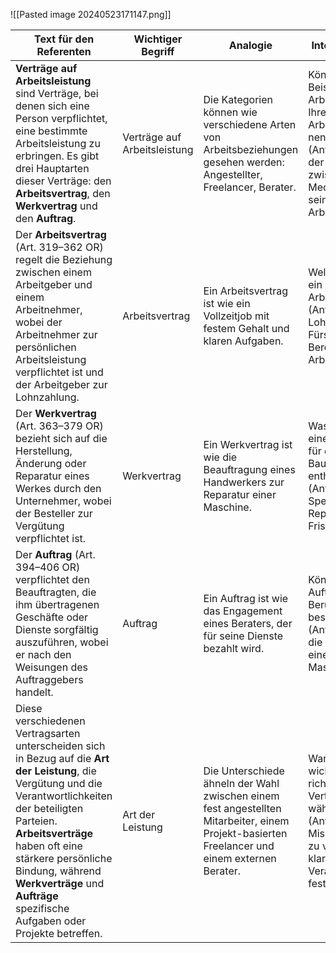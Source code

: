 ![[Pasted image 20240523171147.png]]

| Text für den Referenten  | Wichtiger Begriff | Analogie | Interaktionsfragen |
|-------------------------|-------------------|----------|--------------------|
| **Verträge auf Arbeitsleistung** sind Verträge, bei denen sich eine Person verpflichtet, eine bestimmte Arbeitsleistung zu erbringen. Es gibt drei Hauptarten dieser Verträge: den **Arbeitsvertrag**, den **Werkvertrag** und den **Auftrag**. | Verträge auf Arbeitsleistung | Die Kategorien können wie verschiedene Arten von Arbeitsbeziehungen gesehen werden: Angestellter, Freelancer, Berater. | Können Sie ein Beispiel für einen Arbeitsvertrag aus Ihrem eigenen Arbeitsumfeld nennen? <br> (Antwort: Ja, z.B. der Vertrag zwischen einem Mechaniker und seinem Arbeitgeber.) |
| Der **Arbeitsvertrag** (Art. 319–362 OR) regelt die Beziehung zwischen einem Arbeitgeber und einem Arbeitnehmer, wobei der Arbeitnehmer zur persönlichen Arbeitsleistung verpflichtet ist und der Arbeitgeber zur Lohnzahlung. | Arbeitsvertrag | Ein Arbeitsvertrag ist wie ein Vollzeitjob mit festem Gehalt und klaren Aufgaben. | Welche Pflichten hat ein Arbeitgeber laut Arbeitsvertrag? <br> (Antwort: Lohnzahlung, Fürsorgepflicht, Bereitstellung von Arbeitsmitteln.) |
| Der **Werkvertrag** (Art. 363–379 OR) bezieht sich auf die Herstellung, Änderung oder Reparatur eines Werkes durch den Unternehmer, wobei der Besteller zur Vergütung verpflichtet ist. | Werkvertrag | Ein Werkvertrag ist wie die Beauftragung eines Handwerkers zur Reparatur einer Maschine. | Was könnte in einem Werkvertrag für eine Baumaschine enthalten sein? <br> (Antwort: Spezifikationen der Reparatur, Kosten, Fristen.) |
| Der **Auftrag** (Art. 394–406 OR) verpflichtet den Beauftragten, die ihm übertragenen Geschäfte oder Dienste sorgfältig auszuführen, wobei er nach den Weisungen des Auftraggebers handelt. | Auftrag | Ein Auftrag ist wie das Engagement eines Beraters, der für seine Dienste bezahlt wird. | Können Sie einen Auftrag in Ihrem Berufsfeld beschreiben? <br> (Antwort: Ja, z.B. die Beratung durch einen Experten für Maschinentechnik.) |
| Diese verschiedenen Vertragsarten unterscheiden sich in Bezug auf die **Art der Leistung**, die Vergütung und die Verantwortlichkeiten der beteiligten Parteien. **Arbeitsverträge** haben oft eine stärkere persönliche Bindung, während **Werkverträge** und **Aufträge** spezifische Aufgaben oder Projekte betreffen. | Art der Leistung | Die Unterschiede ähneln der Wahl zwischen einem fest angestellten Mitarbeiter, einem Projekt-basierten Freelancer und einem externen Berater. | Warum ist es wichtig, den richtigen Vertragstyp zu wählen? <br> (Antwort: Um Missverständnisse zu vermeiden und klare Verantwortlichkeiten festzulegen.) |

